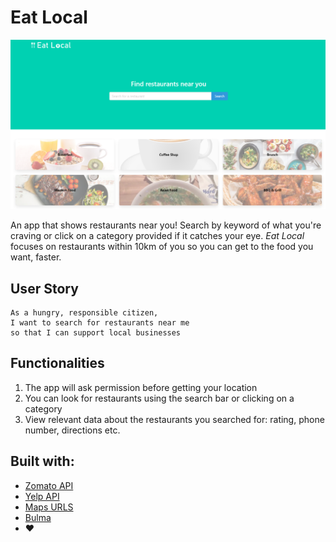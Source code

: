 # Eat Local
![Screenshot of Eat Local](./eatlocal_screenshot.png)

An app that shows restaurants near you! Search by keyword of what you're craving or click on a category provided if it catches your eye. *Eat Local* focuses on restaurants within 10km of you so you can get to the food you want, faster.

## User Story
```
As a hungry, responsible citizen,
I want to search for restaurants near me
so that I can support local businesses
```

## Functionalities
1. The app will ask permission before getting your location
2. You can look for restaurants using the search bar or clicking on a category
3. View relevant data about the restaurants you searched for: rating, phone number, directions etc.

## Built with:
- [Zomato API](https://developers.zomato.com/api)
- [Yelp API](https://www.yelp.com/developers/documentation/v3/business_search)
- [Maps URLS](https://developers.google.com/maps/documentation/urls/get-started)
- [Bulma](https://bulma.io/documentation/)
- :heart:
